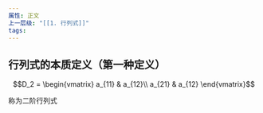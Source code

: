 ```yaml
---
属性: 正文
上一层级: "[[1. 行列式]]"
tags:
---
```


## 行列式的本质定义（第一种定义）

$$D_2 = \begin{vmatrix} a_{11} & a_{12}\\ a_{21} & a_{12} \end{vmatrix}$$

称为二阶行列式